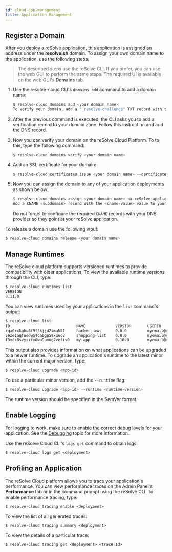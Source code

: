 ```yaml
---
id: cloud-app-management
title: Application Management
---
```


## Register a Domain

After you [deploy a reSolve application](cloud-get-started.md#deploy-the-application), this application is assigned an address under the **resolve.sh** domain. To assign your own domain name to the application, use the following steps.

> The described steps use the reSolve CLI. If you prefer, you can use the web GUI to perform the same steps. The required UI is available on the web GUI's **Domains** tab.

1. Use the resolve-cloud CLI's `domains add` command to add a domain name:

   ```sh
   $ resolve-cloud domains add <your domain name>
   To verify your domain, add a "_resolve-challenge" TXT record with the <your_verification_code> value to your DNS.
   ```

2) After the previous command is executed, the CLI asks you to add a verification record to your domain zone. Follow this instruction and add the DNS record.

3) Now you can verify your domain on the reSolve Cloud Platform. To to this, type the following command:

   ```sh
   $ resolve-cloud domains verify <your domain name>
   ```

4) Add an SSL certificate for your domain:

   ```sh
   $ resolve-cloud certificates issue <your domain name> --certificateFile <certificate-file> --keyFile <ley-file> --chainFile <chain-file>
   ```

5) Now you can assign the domain to any of your application deployments as shown below:

   ```sh
   $ resolve-cloud domains assign <your domain name> <a reSolve application deployment>
   Add a CNAME <subdomain> record with the <cname-value> value to your DNS zone
   ```

   Do not forget to configure the required `CNAME` records with your DNS provider so they point at your reSolve application.

To release a domain use the following input:

```sh
$ resolve-cloud domains release <your domain name>
```

## Manage Runtimes

The reSolve cloud platform supports versioned runtimes to provide compatibility with older applications. To view the available runtime versions through the CLI, type:

```bash
$ resolve-cloud runtimes list
VERSION
0.11.0
```

You can view runtimes used by your applications in the `list` command's output:

```bash
$ resolve-cloud list
ID                             NAME             VERSION       USERID               UPDATE
rqa6rxkghu8f9f3kjjd2tmak51     hacker-news      0.0.0         myemail@example.com  -> 0.11.0
z6ze1aqfuedw54qa0gp58xu6ov     shopping-list    0.0.0         myemail@example.com  -> 0.11.0
f3vck8svysxfx0wu9umug2vefiv0   my-app           0.10.0        myemail@example.com  -> 0.11.0
```

This output also provides information on what applications can be upgraded to a newer runtime. To upgrade an application's runtime to the latest minor within the current major version, type:

```bash
$ resolve-cloud upgrade <app-id>
```

To use a particular minor version, add the `--runtime` flag:

```bash
$ resolve-cloud upgrade <app-id> --runtime <runtime-version>
```

The runtime version should be specified in the SemVer format.

## Enable Logging

For logging to work, make sure to enable the correct debug levels for your application. See the [Debugging](debugging.md) topic for more information.

Use the reSolve Cloud CLI's `logs get` command to obtain logs:

```
$ resolve-cloud logs get <deployment>
```

## Profiling an Application

The reSolve Cloud platform allows you to trace your application's performance. You can view performance traces on the Admin Panel's **Performance** tab or in the command prompt using the reSolve CLI. To enable performance tracing, type:

```
$ resolve-cloud tracing enable <deployment>
```

To view the list of all generated traces:

```
$ resolve-cloud tracing summary <deployment>
```

To view the details of a particular trace:

```
$ resolve-cloud tracing get <deployment> <trace Id>
```
